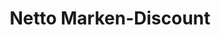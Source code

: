 ---
title: "Netto Marken-Discount"
url: /hamburg/netto-marken-discount-trelder-weg/
shop: Supermarkt
---